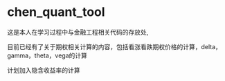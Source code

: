 # chen_quant_tool
这是本人在学习过程中与金融工程相关代码的存放处,

目前已经有了关于期权相关计算的内容，包括看涨看跌期权价格的计算，delta，gamma，theta，vega的计算

计划加入隐含收益率的计算